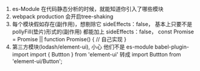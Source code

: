 1. es-Module 在代码静态分析的时候，就能知道你引入了哪些模块
2. webpack production 会开启tree-shaking
3. 每个模块假如存在(副作用)，想剔除它 sideEffects：false，
  基本上只要不是 pollyFill(垫片)形式的(副作用) 都能加上 sideEffects：false，
  const Promise = Promise || function Promise() { // 自己实现 }
4. 第三方模块(lodash/element-ui), 小心 他们不是 es-module
  babel-plugin-import
  import { Buttton } from 'element-ui' 转成 import Buttton from 'element-ui/Button';